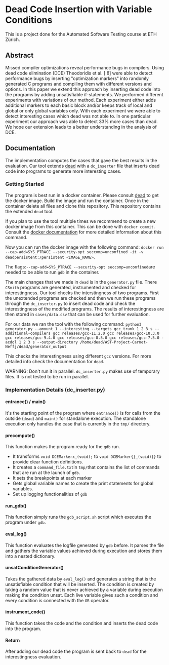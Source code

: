 # Dead Code Insertion with Variable Conditions

This is a project done for the Automated Software Testing course at ETH Zürich.

## Abstract
Missed compiler optimizations reveal performance bugs in compilers. Using dead code elimination (DCE) Theodoridis et al. [  8] were able to detect performance bugs by inserting "optimization markers" into randomly generated C programs and compiling them with different versions and options. In this paper we extend this approach by inserting dead code into the programs by adding unsatisfiable if-statements. We performed different experiments with variations of our method. Each experiment either adds additional markers to each basic block and/or keeps track of local and global or only global variables only. With each experiment we were able to detect interesting  cases which  dead  was not able to. In one particular experiment our approach was able to detect 33% more cases than  dead. We hope our extension leads to a better understanding in the analysis of DCE.
## Documentation
The implementation computes the cases that gave the best results in the evaluation. Our tool extends [dead](https://github.com/DeadCodeProductions/dead) with a `dc_inserter` file that inserts dead code into programs to generate more interesting cases.
### Getting Started
The program is best run in a docker container. Please consult [dead](https://github.com/DeadCodeProductions/dead) to get the docker image.  Build the image and run the container. Once in the container delete all files and clone this repository. This repository contains the extended `dead` tool.

If you plan to use the tool multiple times we recommend to create a new docker image from this container. This can be done with `docker commit`. Consult the [docker documentation](https://docs.docker.com/engine/reference/commandline/commit/) for more detailed information about this command.

Now you can run the docker image with the following command:
`docker run --cap-add=SYS_PTRACE --security-opt seccomp=unconfined -it -v deadpersistent:/persistent <IMAGE_NAME>`.

The flags:`--cap-add=SYS_PTRACE --security-opt seccomp=unconfined`are needed to be able to run `gdb` in the container.

The main changes that we made in `dead` is in the `generator.py` file. There `CSmith` programs are generated, instrumented and checked for interestingness. Our tool checks the interstingness of two programs. First the unextended programs are checked and then we run these programs through the `dc_inserter.py` to insert dead code and check the interestingness of the modified programs. The results of interestingness are then stored in `cases/data.csv` that can be used for further evaluation.

For our data we ran the tool with the following command:
`python3 generator.py --amount 1 --interesting --targets gcc trunk 1 2 3 s --additional-compilers gcc releases/gcc-11.2.0 gcc releases/gcc-10.3.0 gcc releases/gcc-9.4.0 gcc releases/gcc-8.5.0 gcc releases/gcc-7.5.0 -acdol 1 2 3 s --output-directory /home/dead/AST-Project-Carnet-Neffj/dead/generator_output`

This checks the interestingness using different `gcc` versions. For more detailed info check the documentation for `dead`.

WARNING: Don't run it in parallel. `dc_inserter.py` makes use of temporary files. It is not tested to be run in parallel.

### Implementation Details (dc_inserter.py)
#### entrance() / main()
It's the starting point of the program where `entrance()` is for calls from the outside (`dead`) and `main()` for standalone execution. The standalone execution only handles the case that is currently in the `tmp/` directory.
#### precompute()
This function makes the program ready for the `gdb` run.

 - It transforms `void DCEMarkerx_(void);` to `void DCEMarker{}_(void){}` to provide clear function definitions.
 - It creates a `command_file.txt`in `tmp/`that contains the list of commands that are run at the launch of `gdb`.
 - It sets the breakpoints at each marker
 - Gets global variable names to create the print statements for global variables.
 - Set up logging functionalities of `gdb`
#### run_gdb()
This function simply runs the `gdb_script.sh` script which executes the program under `gdb`. 
#### eval_log()
This function evaluates the logfile generated by `gdb` before. It parses the file and gathers the variable values achieved during execution and stores them into a nested dictionary.
#### unsatConditionGenerator()
Takes the gathered data by `eval_log()` and generates a string that is the unsatisfiable condition that will be inserted. The condition is created by taking a random value that is never achieved by a variable during execution making the condition unsat. Each live variable gives such a condition and every condition is connected with the `OR` operator.
#### instrument_code()
This function takes the code and the condition and inserts the dead code into the program.
#### Return
After adding our dead code the program is sent back to `dead` for the interestingness evaluation.
